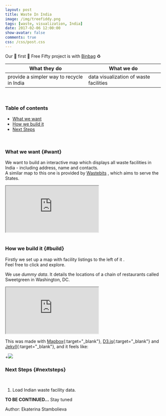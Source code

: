 ```yaml
---
layout: post
title: Waste In India
image: /img/treefiddy.png
tags: [waste, visualization, India]
date: 2017-02-06 12:00:00
show-avatar: false
comments: true
css: /css/post.css
--- 
```


[comment]: <> (This is a comment)

<!-- STYLES -->
<link rel="stylesheet" type="text/css" href="/css/binbag/frame.css">

Our :tada: first :tada: Free Fifty project is with [Binbag](https://www.binbag.in/) :recycle:    
    
What they do | What we do  
----------------------------------------- | -----------------------------------------  
provide a simpler way to recycle in India  | data visualization of waste facilities

<div><br/></div>  

### Table of contents

- [What we want](#want)
- [How we build it](#build)
- [Next Steps](#nextsteps)
  
<div><br/></div>  
  
### What we want {#want}  
    
We want to build an interactive map which displays all waste facilities in India - including address, name and contacts.  
A similar map to this one is provided by [Wastebits](https://wastebits.com/) <i class="fa fa-arrow-down" aria-hidden="true"></i>
, which aims to serve the States.  


<iframe class="frame" src="https://wastebits.com/locator/results?keywords=Paper+Documents&location=California">
  <p>Your browser does not support iframes.</p>
</iframe>  

<div><br/></div>  
   
### How we build it {#build}  
  
Firstly we set up a map with facility listings to the left of it <i class="fa fa-arrow-down" aria-hidden="true"></i>.  
Feel free to click <i class="fa fa-hand-pointer-o" aria-hidden="true"></i> and explore.  

We use *dummy data*. It details the locations of a chain of restaurants called Sweetgreen in Washington, DC.    
  
<iframe class="frame" src="https://freefifty.github.io/binbag/">
  <p>Your browser does not support iframes.</p>
</iframe>  

This was made with [Mapbox](https://www.mapbox.com/){:target="_blank"}, [D3.js](https://d3js.org/){:target="_blank"} and [Jekyll](https://jekyllrb.com/){:target="_blank"}, and it feels like:    
  
+![](http://i.giphy.com/DqSw5gyRQ5yPC.gif) 

### Next Steps {#nextsteps}  
  
  <div><br/></div>  
  
1. Load Indian waste facility data.
  
**TO BE CONTINUED...** Stay tuned    
  
<p class='author'>Author: Ekaterina Stambolieva</p>